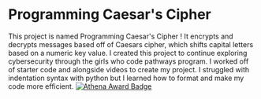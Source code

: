 # Programming Caesar's Cipher 

This project is named Programming Caesar's Cipher ! It encrypts and decrypts messages based off of Caesars cipher, which shifts capital letters based on a numeric key value. I created this project to continue exploring cybersecurity through the girls who code pathways program. I worked off of starter code and alongside videos to create my project. I struggled with indentation syntax with python but I learned how to format and make my code more efficient.
[![Athena Award Badge](https://img.shields.io/endpoint?url=https%3A%2F%2Faward.athena.hackclub.com%2Fapi%2Fbadge)](https://award.athena.hackclub.com?utm_source=readme)
